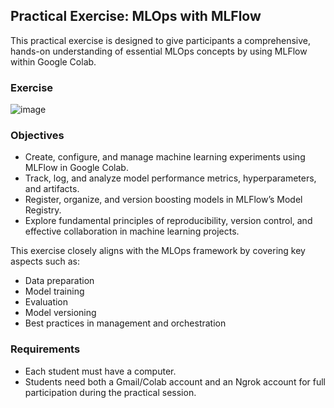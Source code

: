 ## Practical Exercise: MLOps with MLFlow

This practical exercise is designed to give participants a comprehensive, hands-on understanding of essential MLOps concepts by using MLFlow within Google Colab.

### Exercise
![image]([https://github.com/user-attachments/assets/26f2a78e-8cf9-4083-adab-994453aecf52](https://colab.research.google.com/github/fersebas/Seminar-Innova-tsn/blob/main/2025_03_21_Practical_MLOps_Workshop_with_MLFlow.ipynb))

### Objectives
- Create, configure, and manage machine learning experiments using MLFlow in Google Colab.  
- Track, log, and analyze model performance metrics, hyperparameters, and artifacts.  
- Register, organize, and version boosting models in MLFlow’s Model Registry.  
- Explore fundamental principles of reproducibility, version control, and effective collaboration in machine learning projects.  

This exercise closely aligns with the MLOps framework by covering key aspects such as:  
- Data preparation  
- Model training  
- Evaluation  
- Model versioning  
- Best practices in management and orchestration  

### Requirements

- Each student must have a computer.  
- Students need both a Gmail/Colab account and an Ngrok account for full participation during the practical session.
